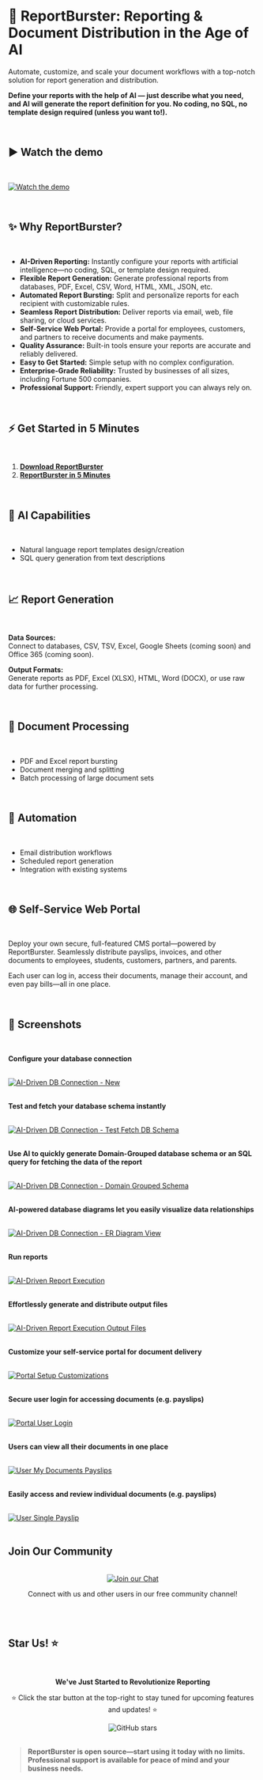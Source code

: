 # 🚀 ReportBurster: Reporting & Document Distribution in the Age of AI

Automate, customize, and scale your document workflows with a top-notch solution for report generation and distribution.

**Define your reports with the help of AI — just describe what you need, and AI will generate the report definition for you. No coding, no SQL, no template design required (unless you want to!).**

<br>

## ▶️ Watch the demo

<br>

<!-- 🎬 Demo Video: Make your README instantly engaging! -->
[![Watch the demo](https://www.reportburster.com/videos/0000-reportburster-introduction/0000-reportburster-introduction-Sadaltager-thumbnail.png)](https://www.reportburster.com)

<br>

## ✨ Why ReportBurster?

<br>

- **AI-Driven Reporting:** Instantly configure your reports with artificial intelligence—no coding, SQL, or template design required.
- **Flexible Report Generation:** Generate professional reports from databases, PDF, Excel, CSV, Word, HTML, XML, JSON, etc.
- **Automated Report Bursting:** Split and personalize reports for each recipient with customizable rules.
- **Seamless Report Distribution:** Deliver reports via email, web, file sharing, or cloud services.
- **Self-Service Web Portal:** Provide a portal for employees, customers, and partners to receive documents and make payments.
- **Quality Assurance:** Built-in tools ensure your reports are accurate and reliably delivered.
- **Easy to Get Started:** Simple setup with no complex configuration.
- **Enterprise-Grade Reliability:** Trusted by businesses of all sizes, including Fortune 500 companies.
- **Professional Support:** Friendly, expert support you can always rely on.

<br>

## ⚡ Get Started in 5 Minutes

<br>

1. <a href="https://www.reportburster.com" target="_blank"><strong>Download ReportBurster</strong></a>
2. <a href="https://www.reportburster.com/docs/quickstart" target="_blank"><strong>ReportBurster in 5 Minutes</strong></a>

<br>

## 🧠 AI Capabilities

<br>

- Natural language report templates design/creation
- SQL query generation from text descriptions

<br>

## 📈 Report Generation

<br>

**Data Sources:**  
Connect to databases, CSV, TSV, Excel, Google Sheets (coming soon) and Office 365 (coming soon).

**Output Formats:**  
Generate reports as PDF, Excel (XLSX), HTML, Word (DOCX), or use raw data for further processing.

<br>

## 📄 Document Processing

<br>

- PDF and Excel report bursting
- Document merging and splitting
- Batch processing of large document sets

<br>

## 🔄 Automation

<br>

- Email distribution workflows
- Scheduled report generation
- Integration with existing systems

<br>

## 🌐 Self-Service Web Portal

<br>

Deploy your own secure, full-featured CMS portal—powered by ReportBurster. Seamlessly distribute payslips, invoices, and other documents to employees, students, customers, partners, and parents.

Each user can log in, access their documents, manage their account, and even pay bills—all in one place.

<br>

## 📸 Screenshots

<br>

**Configure your database connection**  

<br>

<a href="https://www.reportburster.com" target="_blank">
  <img src="https://www.reportburster.com/images/docs/042_00_ai-driven-db-conn-new.png" alt="AI-Driven DB Connection - New">
</a>

<br>
<br>

**Test and fetch your database schema instantly**  

<br>

<a href="https://www.reportburster.com" target="_blank">
  <img src="https://www.reportburster.com/images/docs/042_00_ai-driven-db-conn-test-fetch-db-schema.png" alt="AI-Driven DB Connection - Test Fetch DB Schema">
</a>

<br>
<br>

**Use AI to quickly generate Domain-Grouped database schema or an SQL query for fetching the data of the report**  

<br>

<a href="https://www.reportburster.com" target="_blank">
  <img src="https://www.reportburster.com/images/docs/042_15_ai-driven-db-conn-domain-grouped-schema.png" alt="AI-Driven DB Connection - Domain Grouped Schema">
</a>

<br>
<br>

**AI-powered database diagrams let you easily visualize data relationships**  

<br>

<a href="https://www.reportburster.com" target="_blank">
  <img src="https://www.reportburster.com/images/docs/042_30_ai-driven-db-conn-er-diagram-view-in-browser.png" alt="AI-Driven DB Connection - ER Diagram View">
</a>

<br>
<br>

**Run reports**  

<br>

<a href="https://www.reportburster.com" target="_blank">
  <img src="https://www.reportburster.com/images/docs/044_10_ai-driven-report-execution.png" alt="AI-Driven Report Execution">
</a>

<br>
<br>

**Effortlessly generate and distribute output files**  

<br>

<a href="https://www.reportburster.com" target="_blank">
  <img src="https://www.reportburster.com/images/docs/044_15_ai-driven-report-execution-output-files.png" alt="AI-Driven Report Execution Output Files">
</a>

<br>
<br>

**Customize your self-service portal for document delivery**  

<br>

<a href="https://www.reportburster.com" target="_blank">
  <img src="https://www.reportburster.com/images/docs/webportal/105-ai-driven-portal-setup-customizations-payslips2portal.png" alt="Portal Setup Customizations">
</a>

<br>
<br>

**Secure user login for accessing documents (e.g. payslips)**  

<br>

<a href="https://www.reportburster.com" target="_blank">
  <img src="https://www.reportburster.com/images/docs/webportal/110-reportburster-payslips2portal-user-login.png" alt="Portal User Login">
</a>

<br>
<br>

**Users can view all their documents in one place** 

<br>

<a href="https://www.reportburster.com" target="_blank">
  <img src="https://www.reportburster.com/images/docs/webportal/000-overview-payslips2portal-user-my-documents-payslips.png" alt="User My Documents Payslips">
</a>

<br>
<br>

**Easily access and review individual documents (e.g. payslips)**

<br>

<a href="https://www.reportburster.com" target="_blank">
  <img src="https://www.reportburster.com/images/docs/webportal/002-overview-payslips2portal-user-single-payslip.png" alt="User Single Payslip">
</a>

<br>
<br>

## Join Our Community

<br>

<div align="center">
  <a href="https://chat.reportburster.com/" target="_blank">
    <img src="https://img.shields.io/badge/Join_Our-Chat-red?style=for-the-badge&logo=rocket.chat" alt="Join our Chat" />
  </a>
  <p>Connect with us and other users in our free community channel!</p>
</div>

<br>
<br>

## Star Us! ⭐

<br>

<div align="center">
  <p><strong>We've Just Started to Revolutionize Reporting</strong></p>
  <p>⭐ Click the star button at the top-right to stay tuned for upcoming features and updates! ⭐</p>
  <img src="https://img.shields.io/github/stars/flowkraft/reportburster?style=social" alt="GitHub stars">
</div>

<br>

> **ReportBurster is open source—start using it today with no limits. Professional support is available for peace of mind and your business needs.**